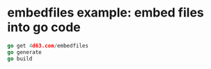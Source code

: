 # embedfiles example: embed files into go code


```Go
go get 4d63.com/embedfiles
go generate
go build
```